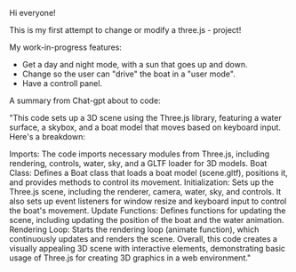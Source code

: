 
Hi everyone!

This is my first attempt to change or modify a three.js - project!

My work-in-progress features:

- Get a day and night mode, with a sun that goes up and down.
- Change so the user can "drive" the boat in a "user mode".
- Have a controll panel.

A summary from Chat-gpt about to code:

"This code sets up a 3D scene using the Three.js library, featuring a water surface, a skybox, and a boat model that moves based on keyboard input. Here's a breakdown:

Imports: The code imports necessary modules from Three.js, including rendering, controls, water, sky, and a GLTF loader for 3D models.
Boat Class: Defines a Boat class that loads a boat model (scene.gltf), positions it, and provides methods to control its movement.
Initialization: Sets up the Three.js scene, including the renderer, camera, water, sky, and controls. It also sets up event listeners for window resize and keyboard input to control the boat's movement.
Update Functions: Defines functions for updating the scene, including updating the position of the boat and the water animation.
Rendering Loop: Starts the rendering loop (animate function), which continuously updates and renders the scene.
Overall, this code creates a visually appealing 3D scene with interactive elements, demonstrating basic usage of Three.js for creating 3D graphics in a web environment."
